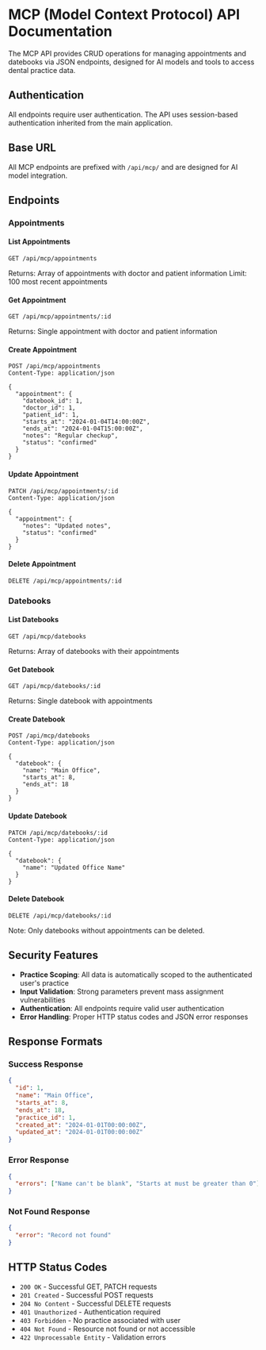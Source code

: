 # MCP (Model Context Protocol) API Documentation

The MCP API provides CRUD operations for managing appointments and datebooks via JSON endpoints, designed for AI models and tools to access dental practice data.

## Authentication

All endpoints require user authentication. The API uses session-based authentication inherited from the main application.

## Base URL

All MCP endpoints are prefixed with `/api/mcp/` and are designed for AI model integration.

## Endpoints

### Appointments

#### List Appointments
```
GET /api/mcp/appointments
```
Returns: Array of appointments with doctor and patient information
Limit: 100 most recent appointments

#### Get Appointment
```
GET /api/mcp/appointments/:id
```
Returns: Single appointment with doctor and patient information

#### Create Appointment
```
POST /api/mcp/appointments
Content-Type: application/json

{
  "appointment": {
    "datebook_id": 1,
    "doctor_id": 1,
    "patient_id": 1,
    "starts_at": "2024-01-04T14:00:00Z",
    "ends_at": "2024-01-04T15:00:00Z",
    "notes": "Regular checkup",
    "status": "confirmed"
  }
}
```

#### Update Appointment
```
PATCH /api/mcp/appointments/:id
Content-Type: application/json

{
  "appointment": {
    "notes": "Updated notes",
    "status": "confirmed"
  }
}
```

#### Delete Appointment
```
DELETE /api/mcp/appointments/:id
```

### Datebooks

#### List Datebooks
```
GET /api/mcp/datebooks
```
Returns: Array of datebooks with their appointments

#### Get Datebook
```
GET /api/mcp/datebooks/:id
```
Returns: Single datebook with appointments

#### Create Datebook
```
POST /api/mcp/datebooks
Content-Type: application/json

{
  "datebook": {
    "name": "Main Office",
    "starts_at": 8,
    "ends_at": 18
  }
}
```

#### Update Datebook
```
PATCH /api/mcp/datebooks/:id
Content-Type: application/json

{
  "datebook": {
    "name": "Updated Office Name"
  }
}
```

#### Delete Datebook
```
DELETE /api/mcp/datebooks/:id
```
Note: Only datebooks without appointments can be deleted.

## Security Features

- **Practice Scoping**: All data is automatically scoped to the authenticated user's practice
- **Input Validation**: Strong parameters prevent mass assignment vulnerabilities
- **Authentication**: All endpoints require valid user authentication
- **Error Handling**: Proper HTTP status codes and JSON error responses

## Response Formats

### Success Response
```json
{
  "id": 1,
  "name": "Main Office",
  "starts_at": 8,
  "ends_at": 18,
  "practice_id": 1,
  "created_at": "2024-01-01T00:00:00Z",
  "updated_at": "2024-01-01T00:00:00Z"
}
```

### Error Response
```json
{
  "errors": ["Name can't be blank", "Starts at must be greater than 0"]
}
```

### Not Found Response
```json
{
  "error": "Record not found"
}
```

## HTTP Status Codes

- `200 OK` - Successful GET, PATCH requests
- `201 Created` - Successful POST requests
- `204 No Content` - Successful DELETE requests
- `401 Unauthorized` - Authentication required
- `403 Forbidden` - No practice associated with user
- `404 Not Found` - Resource not found or not accessible
- `422 Unprocessable Entity` - Validation errors